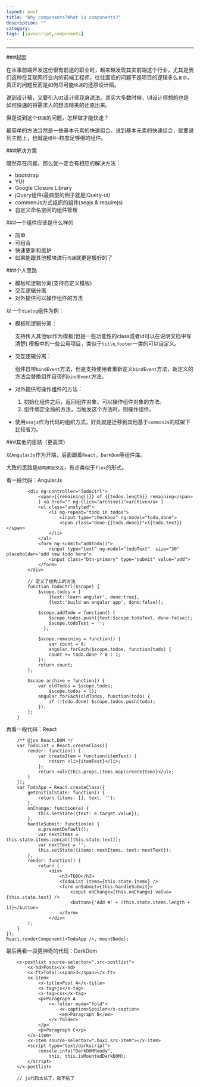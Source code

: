 ```yaml
---
layout: post
title: "Why components?What is components?"
description: ""
category: 
tags: [javascript,components]
---
```

----

###起因

在从事前端开发这份很有前途的职业时，越来越发现其实前端这个行业，尤其是我们这种在互联网行业内的前端工程师，往往面临的问题不是项目的逻辑多么``复杂``，真正的问题反而是如何尽可能``快速``的还原设计稿。

说到设计稿，又要引入``UI``设计师现身说法。其实大多数时候，UI设计师想的也是如何快速的将需求人的想法精美的还原出来。

但是说到这个``快速``的问题，怎样做才能快速？

最简单的方法当然是一些基本元素的快速组合。说到基本元素的快速组合，就要说到主题上，也就是``组件``-粒度足够细的组件。

###解决方案

既然存在问题，那么就一定会有相应的解决方法：

- bootstrap
- YUI
- Google Closure Library 
- jQuery组件(最典型的例子就是jQuery-ui)
- commenJs方式组织的组件(seajs & requirejs)
- 自定义命名空间的组件管理

###一个组件应该是什么样的

- 简单
- 可组合
- 快速更新和维护
- 如果能跟其他模块进行``沟通``就更是极好的了


###个人思路

- 模板和逻辑分离(支持自定义模板)
- 交互逻辑分离
- 对外提供可以操作组件的方法

以一个``dialog``组件为例：

- 模板和逻辑分离：

	支持传入其他tpl作为模板(但是一些功能性的class或者id可以在说明文档中写清楚)
	模板中的一些公用项目，类似于``title``,``footer``一类的可以自定义。
	
- 交互逻辑分离：

	组件自带``bindEvent``方法，但是支持使用者重新定义``bindEvent``方法，新定义的方法会替换组件自带的``bindEvent``方法。
	
- 对外提供可操作组件的方法：

	1.	初始化组件之后，返回组件对象，可以操作组件对象的方法。
	2.	组件绑定全局的方法，当触发这个方法时，则操作组件。

- 使用``seajs``作为代码的组织方式，好处就是迁移到其他基于``commonJs``的框架下比较省力。



###其他的思路（更高深）

以``AngularJs``作为开端，后面跟着``React``，``DarkDom``等组件库。

大致的思路是``结构绑定交互``，有点类似于``flex``的形式。

看一段代码：AngularJs

    		<div ng-controller="TodoCtrl">
      			<span>{{remaining()}} of {{todos.length}} remaining</span>
      			[ <a href="" ng-click="archive()">archive</a> ]
      			<ul class="unstyled">
        			<li ng-repeat="todo in todos">
          				<input type="checkbox" ng-model="todo.done">
          				<span class="done-{{todo.done}}">{{todo.text}}</span>
        			</li>
      			</ul>
      			<form ng-submit="addTodo()">
        			<input type="text" ng-model="todoText"  size="30" placeholder="add new todo here">
        			<input class="btn-primary" type="submit" value="add">
	      		</form>
    		</div>
    		
    		// 定义了结构上的方法
			function TodoCtrl($scope) {
  				$scope.todos = [
    				{text:'learn angular', done:true},
    				{text:'build an angular app', done:false}];
 
  				$scope.addTodo = function() {
    				$scope.todos.push({text:$scope.todoText, done:false});
				    $scope.todoText = '';
				  };
 
  				$scope.remaining = function() {
   					var count = 0;
    				angular.forEach($scope.todos, function(todo) {
      				count += todo.done ? 0 : 1;
    			});
    			return count;
  			};
 
  			$scope.archive = function() {
    			var oldTodos = $scope.todos;
    				$scope.todos = [];
    			angular.forEach(oldTodos, function(todo) {
     				if (!todo.done) $scope.todos.push(todo);
    			});
  			};
		}
	
	

再看一段代码：React

		/** @jsx React.DOM */
		var TodoList = React.createClass({
  			render: function() {
    			var createItem = function(itemText) {
      				return <li>{itemText}</li>;
    			};
    			return <ul>{this.props.items.map(createItem)}</ul>;
  			}
		});
		var TodoApp = React.createClass({
  			getInitialState: function() {
    			return {items: [], text: ''};
  			},
  			onChange: function(e) {
    			this.setState({text: e.target.value});
  			},
  			handleSubmit: function(e) {
    			e.preventDefault();
    			var nextItems = this.state.items.concat([this.state.text]);
    			var nextText = '';
    			this.setState({items: nextItems, text: nextText});
  			},
  			render: function() {
    			return (
      				<div>
        				<h3>TODO</h3>
        				<TodoList items={this.state.items} />
        				<form onSubmit={this.handleSubmit}>
          					<input onChange={this.onChange} value={this.state.text} />
          					<button>{'Add #' + (this.state.items.length + 1)}</button>
        				</form>
      				</div>
    		);
  		}
	});
	React.renderComponent(<TodoApp />, mountNode);

最后再看一段更神奇的代码：DarkDom
	
		<x-postlist source-selector=".src-postlist">
  			<x-hd>Posts</x-hd>
  			<x-ft>Total:<span>3</span></x-ft>
  			<x-item>
    			<x-title>Post A</x-title>
    			<x-tag>js</x-tag>
    			<x-tag>css</x-tag>
    			<p>Paragraph A
      				<x-folder mode="fold">
        				<x-caption>Spoiler</x-caption>
        				<em>Paragraph B</em>
      				</x-folder>
    			</p>
    			<p>Paragraph C</p>
  			</x-item>
  			<x-item source-selector=".box2.src-item"></x-item>
  			<script type="text/darkscript">
  				console.info("DarkDOMReady", 
    				this, this.isMountedDarkDOM);
  			</script>
		</x-postlist>
		
		// js代码太长了，就不贴了











